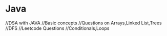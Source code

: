 # Java
//DSA with JAVA
//Basic concepts
//Questions on Arrays,Linked List,Trees
//DFS
//Leetcode Questions 
//Conditionals,Loops

